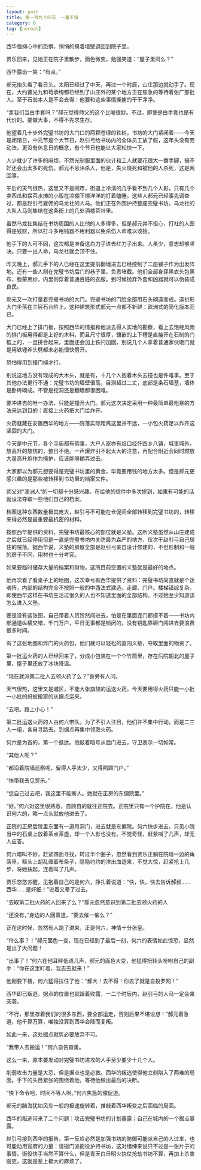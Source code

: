 ```yaml
---
layout: post
title: 第一百九十四节　一着不慎
category: 6
tag: [normal]
---
```


西华强抑心中的恐惧，悄悄的摸着墙壁退回到院子里。

贾乐回来，见她正在院子里散步，面色微变，勉强笑道：“屋子里闷么？”

西华露齿一笑：“有点。”

郝元抬头看了看日头。太阳已经过了中天，再过一个时辰，山庄那边就动手了。现在，大约曹光九和苟承绚都已经到了山庄外的某个地方正在焦急的等待着张广那批人。至于石翁本人是不会去得：他要和这些事情撕掳的干干净净。

“拿我们当白手套吗？”郝元觉得师父的这个比喻很妙。不过，即使是白手套也是有代价的。要做大事，不得不先求生存。

他望着几十步外完璧书坊的大门口的两颗苍绿的铁树，书坊的大门紧闭着――今天是闭馆日，中元节是个大节日，赵引弓给书坊内的全体员工放了假，这年头没有劳动法，更没有休息日的概念，有个节日也能让大家松快一下。

人少就少了许多的麻烦，不然光制服里面的伙计和工人就要花很大一番手脚，搞不好还会出太多的死伤。郝元不忌讳杀人，但是，失火烧死和被他的人杀死，这是两回事。

午后的天气很热，这里又不是闹市，街道上冷清的几乎看不到几个人影，只有几个卖西瓜和摆茶水摊的小贩在凉棚下懒洋洋的打着瞌睡。这些人郝元已经事先调查过，都是赵引弓雇佣的乌龙社的人马。他们正在外围护持整座完璧书坊。乌龙社的大队人马则集结在这条街上的几处酒楼茶社里。

虽然乌龙社集结在书坊周围的人比他的人多得多，但是郝元并不担心，打社的人图得是钱财，所以打斗多用钝器不用利器以免杀伤人命难以收拾。

他手下的人可不同，这次都是准备这白刀子进去红刀子出来。人虽少，意志却够坚决。只要一出人命，乌龙社就会顶不住。

昨天晚上，郝元手下的人已经在这里提前翻墙进去已经控制了二座铺子作为出发阵地。还有一些人则在完璧书坊后门的巷子里，负责堵截。他们全部身穿黑衣头包黑布，脸蒙黑纱，内里则穿着普通百姓的衣服。到时候抛弃外套和凶器就可以伪装成良民。

郝元又一次打量着完璧书坊的大门。完璧书坊的门脸全部用石头砌造而成。造拱形大门坐落在三层石台阶上。这种建筑形式郝元一点都不新鲜：欧洲式的简化版本而已。

大门已经上了排门板，按照西华的情报和他派去得人实地的勘察，看上去饱经风雨的排门板用得都是上好的木料，而且尺寸很厚，镶嵌的上下槽是直接开在石制的门框上的，一旦拼合起来，里面还会加上铁闩加固，别说几个人拿着普通家伙砸门就是用铁锤斧头劈都未必能很快劈开。

恐怕得用到撞门槌才行。

别说这地方没有现成的大木头，就是有，十几个人抱着木头去撞也是件难事。至于其他办法更行不通：完璧书坊的墙壁很高，目测超过二丈，底部是条石墙基，墙体是卧砖砌成。不管是挖洞还是翻墙都很困难。

要冲进去的唯一办法，只能是撞开大门。郝元这次决定采用一种最简单最粗暴的方法来达到目的：直接上火药把大门给炸开。

火药就藏在安置西华的地方――院落实际距离这里并不远，一小包火药足以炸开这坚固的大门。

今天是中元节，各个寺庙都有佛事，大户人家亦有焰口经忏四乡八镇，城里城外，放高升的放铳的，整日不绝。一声爆炸引不起太大的注意，再配合附近会同时燃放大量高升炮作为掩护，应该能够糊弄过去。

大家都以为郝元想要得是完璧书坊里的黄金，毕竟要用钱的地方太多。但是郝元更感兴趣的是那些被转移到书坊里的档案文件。

师父对“澳洲人”的一切都十分感兴趣，在给他的信件中多次提到，如果有可能的话就设法夺取一些他们自己的档案。

档案这种东西数量极其庞大，赵引弓不可能在仓促间全部转移到完璧书坊的，转移来得必然是最重要最机密的材料。

按照西华提供的资料，完璧书坊最核心的部位就是义塾。这所义塾虽然从山庄建成之后就已经停用但是一直是完璧书坊内关防最为森严的地方，仅次于赵引弓自己居住的院落。据西华说，义塾的房屋全部是赵引弓亲自设计修建的，不但形制和一般的房子不同，用材也十分考究。

如果要临时储存大量的档案和财物，这所目前空置的义塾就是最好的地点。

他再次看了看桌子上的地图，这次幸亏有西华提供了资料：完璧书坊简直就是个迷魂阵，内部的结构完全不按照一般的中西法式建造。走廊、门户。楼梯错综复杂。即使西华这样在书坊生活过很久的人也不知道里面的全部结构。不过她至少知道该怎么进入义塾。

要是没有这张图，自己带着人贸贸然闯进去，怕是在里面连门都摸不着――书坊内部通道纵横交错，千门万户，平日无事都是锁闭的，没有钥匙靠砸门闯进去要浪费很多时间。

有了这张地图和炸门的火药包，他们就可以轻松的直闯义塾，夺取里面的物资了。

第一批运火药的人已经回来了，分成小包装在一个个竹筒里，存在后院朝北的屋子里，屋子里还放了冰块降温。

“现在就派第二批人去领火药了么？”身旁有人问。

天气很热，这里又是城区，不能大张旗鼓的运送火药。今天要用得火药只能一小批一小批的蚂蚁搬家的从据点运来。

“去吧。路上小心！”

第二批运送火药的人由何六带队。为了不引人注目，他们并不集中行动，而是二三人一组，各自寻路去。到据点再集中领取火药。

何六是为首的，第一个抵达。他敲着暗号从后门进去，守卫表示一切如常。

“其他人呢？”

“都沿着院墙巡察呢，留得人手太少，又得照顾门户。”

“快带我去见贾乐。”

“您自己过去吧，我这里不能断人。她就在正房的东偏院里。”

“好。”何六对这里很熟悉，自顾自的就往正院去。正院里只有一个护院在，他是认识何六的，略一点头就放他进去了。

正院的正房后院里东面有一道月洞门，进去就是东偏院。何六快步进去，只见小院当中的石桌上放着茶点茶盏，却一个人影也没有。不觉奇怪，赶紧喊了几声，却无人应答。

何六暗叫不妙，赶紧四面寻找，转过半个圈子，忽然看到贾乐正躺在院墙一边的角落里，额头上胡乱缠着布条子，隐隐约约的渗出血迹来，不觉大惊，赶紧抢上几步，将她扶起。连着叫了几声。

贾乐悠悠苏醒，见抱着自己的是何六，挣扎着说道：“快，快，快去告诉郝叔……西华……是奸细！”说着又晕了过去。

“去取第二批火药的人回来了么？”郝元忽然意识到第二批去领火药的人

“还没有，”身边的人回禀道，“要去催一催么？”

正在这时候，忽然有人跑了进来，正是何六，神情十分张皇。

“什么事？！”郝元面色一变，现在已经到了最后一刻，何六的表情如此惊恐，显然是出了大问题！

“出事了！”何六在他耳畔低语几声，郝元的面色大变，他猛得扭转头吩咐自己的副手：“你在这里盯着，我去去就来！”

他刚要下楼，何六猛得拉住了他：“郝大！去不得！你去了就是自投罗网！”

西华即已叛逃，据点的位置也就跟着败露，一二个时辰内，赵引弓的人马一定会来突袭。

“不行，那里存着我们的很多东西，要全部运走，否则后果不堪设想！”郝元着急道，他千算万算，唯独没算到西华会降而复叛。

如此一来，这处据点就势必要放弃不可。

“我带人去搬运！”何六自告奋勇。

这么一来，原本要发动对完璧书坊进攻的人手至少要少十几个人。

削弱攻击力量是大忌，但是据点也是必救。西华的叛逃使得他立刻陷入了两难的局面。手下的头目紧张的围绕着他，等待他做出最后的决断。

“快下命令吧，时间不等人啊。”何六焦急的催促道。

郝元的脑海犹如风车一般的极速旋转着，推敲着西华叛变之后面临的局面。

西华的叛逃带来了二个问题：攻击完璧书坊的计划暴露；自己在城内的一个据点暴露。

赵引弓接到西华的报告，第一反应必然是加强书坊的防御可能派自己的人过来，也可能动用官府的力量：请衙门派衙役护持书坊，这对缙绅来说只不过是一张片子的事情。衙役快手当然不算什么，但是青天白日明火执仗抢劫书坊不算，再加上杀害衙吏，这就是惹上极大的麻烦了。
